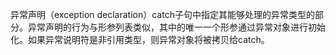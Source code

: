 异常声明（exception declaration）catch子句中指定其能够处理的异常类型的部分。异常声明的行为与形参列表类似，其中的唯一一个形参通过异常对象进行初始化。如果异常说明符是非引用类型，则异常对象将被拷贝给catch。

